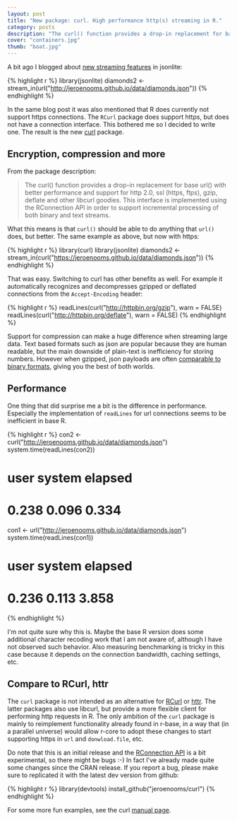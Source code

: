 ```yaml
---
layout: post
title: "New package: curl. High performance http(s) streaming in R."
category: posts
description: "The curl() function provides a drop-in replacement for base url() with better performance and support for http 2.0, ssl (https, ftps), gzip, deflate and other libcurl goodies. This interface is implemented using the RConnection API in order to support incremental processing of both binary and text streams."
cover: "containers.jpg"
thumb: "boat.jpg"
---
```


A bit ago I blogged about [new streaming features](https://www.opencpu.org/posts/jsonlite-streaming) in jsonlite:

{% highlight r %}
library(jsonlite)
diamonds2 <- stream_in(url("http://jeroenooms.github.io/data/diamonds.json"))
{% endhighlight %}

In the same blog post it was also mentioned that R does currently not support https connections. The `RCurl` package does support https, but does not have a connection interface. This bothered me so I decided to write one. The result is the new [curl](http://cran.r-project.org/package=curl) package.

## Encryption, compression and more

From the package description:

> The curl() function provides a drop-in replacement for base url() with better performance and support for http 2.0, ssl (https, ftps), gzip, deflate and other libcurl goodies. This interface is implemented using the RConnection API in order to support incremental processing of both binary and text streams.

What this means is that `curl()` should be able to do anything that `url()` does, but better. The same example as above, but now with https:

{% highlight r %}
library(curl)
library(jsonlite)
diamonds2 <- stream_in(curl("https://jeroenooms.github.io/data/diamonds.json"))
{% endhighlight %}

That was easy. Switching to curl has other benefits as well. For example it automatically recognizes and decompresses gzipped or deflated connections from the `Accept-Encoding` header:

{% highlight r %}
readLines(curl("http://httpbin.org/gzip"), warn = FALSE)
readLines(curl("http://httpbin.org/deflate"), warn = FALSE)
{% endhighlight %}

Support for compression can make a huge difference when streaming large data. Text based formats such as json are popular because they are human readable, but the main downside of plain-text is inefficiency for storing numbers. However when gzipped, json payloads are often [comparable to binary formats](https://news.ycombinator.com/item?id=2571729), giving you the best of both worlds.

## Performance

One thing that did surprise me a bit is the difference in performance. Especially the implementation of `readLines` for url connections seems to be inefficient in base R.

{% highlight r %}
con2 <- curl("http://jeroenooms.github.io/data/diamonds.json")
system.time(readLines(con2))
#   user  system elapsed
#  0.238   0.096   0.334

con1 <- url("http://jeroenooms.github.io/data/diamonds.json")
system.time(readLines(con1))
#   user  system elapsed
#  0.236   0.113   3.858
{% endhighlight %}

I'm not quite sure why this is. Maybe the base R version does some additional character recoding work that I am not aware of, although I have not observed such behavior. Also measuring benchmarking is tricky in this case because it depends on the connection bandwidth, caching settings, etc.

## Compare to RCurl, httr

The `curl` package is not intended as an alternative for [RCurl](http://cran.r-project.org/package=RCurl) or [httr](http://cran.r-project.org/package=httr). The latter packages also use libcurl, but provide a more flexible client for performing http requests in R. The only ambition of the `curl` package is mainly to reimplement functionality already found in r-base, in a way that (in a parallel universe) would allow r-core to adopt these changes to start supporting https in `url` and `donwload.file`, etc.

Do note that this is an initial release and the [RConnection API](https://github.com/wch/r-source/blob/trunk/src/include/R_ext/Connections.h) is a bit experimental, so there might be bugs :-) In fact I've already made quite some changes since the CRAN release. If you report a bug, please make sure to replicated it with the latest dev version from github:

{% highlight r %}
library(devtools)
install_github("jeroenooms/curl")
{% endhighlight %}

For some more fun examples, see the curl [manual page](http://demo.ocpu.io/curl/man/curl/html).




